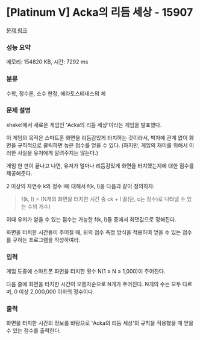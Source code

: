 # [Platinum V] Acka의 리듬 세상 - 15907 

[문제 링크](https://www.acmicpc.net/problem/15907) 

### 성능 요약

메모리: 154820 KB, 시간: 7292 ms

### 분류

수학, 정수론, 소수 판정, 에라토스테네스의 체

### 문제 설명

<p>shake!에서 새로운 게임인 'Acka의 리듬 세상'이라는 게임을 발표했다.</p>

<p>이 게임의 목적은 스마트폰 화면을 리듬감있게 터치하는 것이라서, 박자에 관계 없이 화면을 규칙적으로 클릭하면 높은 점수를 얻을 수 있다. (하지만, 게임의 재미를 위해서 이러한 사실을 유저에게 알려주지는 않는다.)</p>

<p>게임 한 판이 끝나고 나면, 유저가 얼마나 리듬감있게 화면을 터치했는지에 대한 점수를 제공해준다.</p>

<p>2 이상의 자연수 k와 정수 l에 대해서 f(k, l)을 다음과 같이 정의하자:</p>

<blockquote>
<p>f(k, l) = (N개의 화면을 터치한 시간 중 ck + l 꼴(단, c는 정수)로 나타낼 수 있는 수의 개수)</p>
</blockquote>

<p>이때 유저가 얻을 수 있는 점수는 가능한 f(k, l)들 중에서 최댓값으로 정해진다.</p>

<p>화면을 터치한 시간들이 주어질 때, 위의 점수 측정 방식을 적용하여 얻을 수 있는 점수를 구하는 프로그램을 작성하여라.</p>

### 입력 

 <p>게임 도중에 스마트폰 화면을 터치한 횟수 N(1 ≤ N ≤ 1,000)이 주어진다.</p>

<p>다음 줄에 화면을 터치한 시간이 오름차순으로 N개가 주어진다. N개의 수는 모두 다르며, 0 이상 2,000,000 이하의 정수이다.</p>

### 출력 

 <p>화면을 터치한 시간의 정보를 바탕으로 'Acka의 리듬 세상'의 규칙을 적용했을 때 얻을 수 있는 점수를 출력한다.</p>

